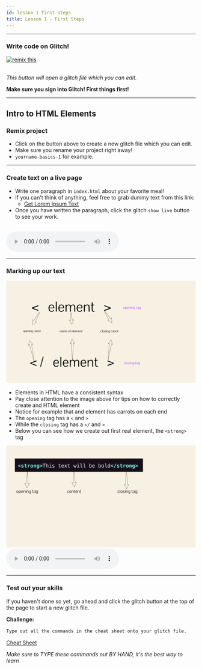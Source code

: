 ```yaml
---
id: lesson-1-first-steps
title: Lesson 1 - First Steps
---
```


---



### Write code on Glitch!
<!-- Remix Button -->
<a href="https://glitch.com/edit/#!/remix/basic-template-1" target="_blank">
  <img src="https://cdn.glitch.com/2bdfb3f8-05ef-4035-a06e-2043962a3a13%2Fremix%402x.png?1513093958726" alt="remix this" height="33">
</a>
<br>
<br>

_This button will open a glitch file which you can edit._

**Make sure you sign into Glitch! First things first!**


---

## Intro to HTML Elements 

### Remix project 
* Click on the button above to create a new glitch file which you can edit.
* Make sure you rename your project right away!
* `yourname-basics-1` for example.

---

### Create text on a live page
* Write one paragraph in `index.html` about your favorite meal!
* If you can't think of anything, feel free to grab dummy text from this link:
	* <a href="https://www.lipsum.com/feed/html" target="_blank"> Get Lorem Ipsum Text</a>
* Once you have written the paragraph, click the glitch `show live` button to see your work.


<br>

<audio controls>
  <source src="https://ia802807.us.archive.org/29/items/acidplanet-audio-01317796/01317796.mp3" type="audio/mp3">
  Your browser does not support the audio tag.
</audio> 

---


### Marking up our text

<img src="https://raw.githubusercontent.com/lennyroyroy/the-basics/master/docs/static/img/element-1.png">


* Elements in HTML have a consistent syntax
* Pay close attention to the image above for tips on how to correctly create and HTML element
* Notice for example that and element has carrots on each end
* The `opening` tag has a `<` and `>`
* While the `closing` tag has a `</` and `>`
* Below you can see how we create out first real element, the `<strong>` tag

<img src="https://raw.githubusercontent.com/lennyroyroy/the-basics/master/docs/static/img/strong-2.png">


<audio controls>
  <source src="https://ia802807.us.archive.org/29/items/acidplanet-audio-01317796/01317796.mp3" type="audio/mp3">
  Your browser does not support the audio tag.
</audio> 

---

### Test out your skills
If you haven't done so yet, go ahead and click the glitch button at the top of the page to start a new glitch file. 


**Challenge:**
```html
Type out all the commands in the cheat sheet onto your glitch file.
```

[Cheat Sheet](resources/1.1-cheat-sheet.md)


*Make sure to TYPE these commands out BY HAND, it's the best way to learn*




